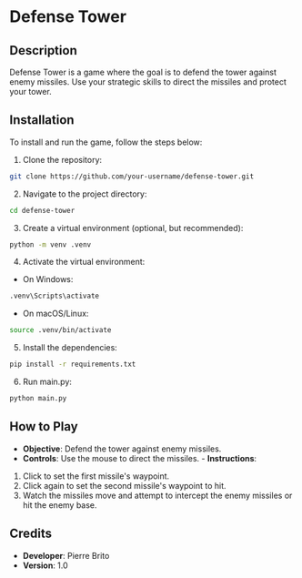 # Defense Tower

## Description
Defense Tower is a game where the goal is to defend the tower against enemy missiles. Use your strategic skills to direct the missiles and protect your tower.

## Installation
To install and run the game, follow the steps below:

1. Clone the repository:
```sh
git clone https://github.com/your-username/defense-tower.git
```
2. Navigate to the project directory:
```sh
cd defense-tower
```
3. Create a virtual environment (optional, but recommended):
```sh
python -m venv .venv
```
4. Activate the virtual environment:
- On Windows:
```sh
.venv\Scripts\activate
```
- On macOS/Linux:
```sh
source .venv/bin/activate
```
5. Install the dependencies:
```sh
pip install -r requirements.txt
```
6. Run main.py:
```sh
python main.py
```

## How to Play
- **Objective**: Defend the tower against enemy missiles.
- **Controls**: Use the mouse to direct the missiles. - **Instructions**:
1. Click to set the first missile's waypoint.
2. Click again to set the second missile's waypoint to hit.
3. Watch the missiles move and attempt to intercept the enemy missiles or hit the enemy base.

## Credits
- **Developer**: Pierre Brito
- **Version**: 1.0
